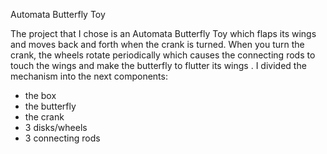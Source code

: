 Automata Butterfly Toy

The project that I chose is an Automata Butterfly Toy which flaps its wings and moves back and forth when the crank is turned. When you turn the crank, the wheels rotate periodically which causes the connecting rods to touch the wings and make the butterfly to flutter its wings . I divided the mechanism into the next components:
- the box
- the butterfly
- the crank
- 3 disks/wheels
- 3 connecting rods

